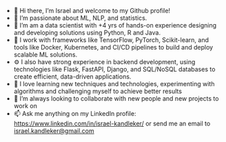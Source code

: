 - 👋 Hi there, I’m Israel and welcome to my Github profile!
- 👀 I’m passionate about ML, NLP, and statistics.
- 🌱 I’m am a data scientist with +4 yrs of hands-on experience designing and developing solutions using Python, R and Java.
- 🔧 I work with frameworks like TensorFlow, PyTorch, Scikit-learn, and tools like Docker, Kubernetes, and CI/CD pipelines to build and deploy scalable ML solutions.
- ⚙️ I also have strong experience in backend development, using technologies like Flask, FastAPI, Django, and SQL/NoSQL databases to create efficient, data-driven applications.
- 🧡 I love learning new techniques and technologies, experimenting with algorithms and challenging myself to achieve better results
- 🤝 I’m always looking to collaborate with new people and new projects to work on
- 📫 Ask me anything on my LinkedIn profile: https://www.linkedin.com/in/israel-kandleker/ or send me an email to israel.kandleker@gmail.com

<!---
isrkan/isrkan is a ✨ special ✨ repository because its `README.md` (this file) appears on your GitHub profile.
You can click the Preview link to take a look at your changes.
--->
